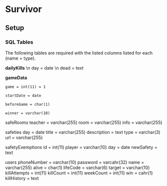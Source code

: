 # Survivor


## Setup


### SQL Tables
The following tables are required with the listed columns listed for each (name = type).

**dailyKills** \n
	day = date \n
	dead = text

**gameData**

	game = int(11) = 1

	startDate = date

	beforeGame = char(1)

	winner = varchar(10)

safeRooms
	teacher = varchar(255)
	room = varchar(255)
	info = varchar(255)

safeties
	day = date
	title = varchar(255)
	description = text
	type = varchar(3)
	url = varchar(255)

safetyExemptions
	id = int(11)
	player = varchar(10)
	day = date
	newSafety = text

users
	phoneNumber = varchar(10)
	password = varcahr(32) 
	name = varchar(255)
	alive = char(1)
	lifeCode = varchar(6)
	target = varchar(10)
	killAttempts = int(11)
	killCount = int(11)
	weekCount = int(11)
	win = cahr(1)
	killHistory = text